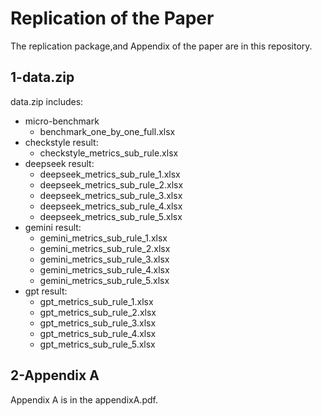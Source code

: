 # Replication of the Paper
The replication package,and Appendix of the paper are in this repository.

## 1-data.zip
data.zip includes:
* micro-benchmark
  * benchmark_one_by_one_full.xlsx
* checkstyle result:
  * checkstyle_metrics_sub_rule.xlsx
* deepseek result:
  * deepseek_metrics_sub_rule_1.xlsx
  * deepseek_metrics_sub_rule_2.xlsx
  * deepseek_metrics_sub_rule_3.xlsx
  * deepseek_metrics_sub_rule_4.xlsx
  * deepseek_metrics_sub_rule_5.xlsx
* gemini result:
  * gemini_metrics_sub_rule_1.xlsx
  * gemini_metrics_sub_rule_2.xlsx
  * gemini_metrics_sub_rule_3.xlsx
  * gemini_metrics_sub_rule_4.xlsx
  * gemini_metrics_sub_rule_5.xlsx
* gpt result:
  * gpt_metrics_sub_rule_1.xlsx
  * gpt_metrics_sub_rule_2.xlsx
  * gpt_metrics_sub_rule_3.xlsx
  * gpt_metrics_sub_rule_4.xlsx
  * gpt_metrics_sub_rule_5.xlsx

 ## 2-Appendix A
 Appendix A is in the appendixA.pdf.
 
